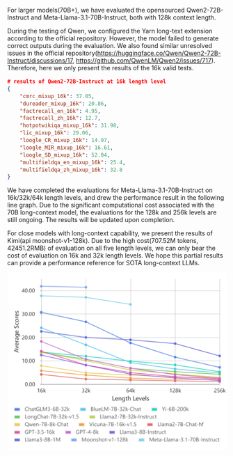 For larger models(70B+), we have evaluated the opensourced Qwen2-72B-Instruct and Meta-Llama-3.1-70B-Instruct, both with 128k context length.

During the testing of Qwen, we configured the Yarn long-text extension according to the official repository. However, the model failed to generate correct outputs during the evaluation. We also found similar unresolved issues in the official repository(https://huggingface.co/Qwen/Qwen2-72B-Instruct/discussions/17, https://github.com/QwenLM/Qwen2/issues/717). Therefore, here we only present the results of the 16k valid tests.

```json
# results of Qwen2-72B-Instruct at 16k length level
{
    "cmrc_mixup_16k": 37.05,
    "dureader_mixup_16k": 20.86,
    "factrecall_en_16k": 4.95,
    "factrecall_zh_16k": 12.7,
    "hotpotwikiqa_mixup_16k": 31.98,
    "lic_mixup_16k": 29.06,
    "loogle_CR_mixup_16k": 14.97,
    "loogle_MIR_mixup_16k": 16.61,
    "loogle_SD_mixup_16k": 52.04,
    "multifieldqa_en_mixup_16k": 25.4,
    "multifieldqa_zh_mixup_16k": 32.8
}
```

We have completed the evaluations for Meta-Llama-3.1-70B-Instruct on 16k/32k/64k length levels, and drew the performance result in the following line graph. Due to the significant computational cost associated with the 70B long-context model, the evaluations for the 128k and 256k levels are still ongoing. The results will be updated upon completion.

For close models with long-context capability, we present the results of Kimi(api moonshot-v1-128k). Due to the high cost(707.52M tokens, 42451.2RMB) of evaluation on all five length levels, we can only bear the cost of evaluation on 16k and 32k length levels. We hope this partial results can provide a performance reference for SOTA long-context LLMs.

![](updated_results.jpg)
